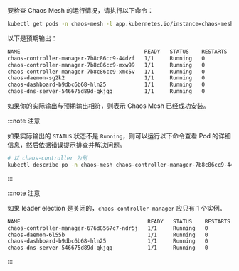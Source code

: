 要检查 Chaos Mesh 的运行情况，请执行以下命令：

```bash
kubectl get pods -n chaos-mesh -l app.kubernetes.io/instance=chaos-mesh
```

以下是预期输出：

```txt
NAME                                       READY   STATUS    RESTARTS   AGE
chaos-controller-manager-7b8c86cc9-44dzf   1/1     Running   0          17m
chaos-controller-manager-7b8c86cc9-mxw99   1/1     Running   0          17m
chaos-controller-manager-7b8c86cc9-xmc5v   1/1     Running   0          17m
chaos-daemon-sg2k2                         1/1     Running   0          17m
chaos-dashboard-b9dbc6b68-hln25            1/1     Running   0          17m
chaos-dns-server-546675d89d-qkjqq          1/1     Running   0          17m
```

如果你的实际输出与预期输出相符，则表示 Chaos Mesh 已经成功安装。

:::note 注意

如果实际输出的 `STATUS` 状态不是 `Running`，则可以运行以下命令查看 Pod 的详细信息，然后依据错误提示排查并解决问题。

```bash
# 以 chaos-controller 为例
kubectl describe po -n chaos-mesh chaos-controller-manager-7b8c86cc9-44dzf
```

:::

:::note 注意

如果 leader election 是关闭的，`chaos-controller-manager` 应只有 1 个实例。

```txt
NAME                                        READY   STATUS    RESTARTS   AGE
chaos-controller-manager-676d8567c7-ndr5j   1/1     Running   0          24m
chaos-daemon-6l55b                          1/1     Running   0          24m
chaos-dashboard-b9dbc6b68-hln25             1/1     Running   0          44m
chaos-dns-server-546675d89d-qkjqq           1/1     Running   0          44m
```

:::

